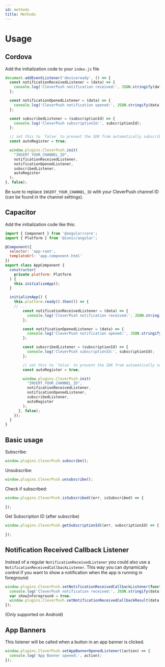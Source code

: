 ```yaml
---
id: methods
title: Methods
---
```


# Usage

## Cordova

Add the initialization code to your `index.js` file

```javascript
document.addEventListener('deviceready', () => {
  const notificationReceivedListener = (data) => {
    console.log('CleverPush notification received:', JSON.stringify(data));
  };

  const notificationOpenedListener = (data) => {
    console.log('CleverPush notification opened:', JSON.stringify(data));
  };

  const subscribedListener = (subscriptionId) => {
    console.log('CleverPush subscriptionId:', subscriptionId);
  };

  // set this to `false` to prevent the SDK from automatically subscribing the user on the first launch of the SDK
  const autoRegister = true;

  window.plugins.CleverPush.init(
    "INSERT_YOUR_CHANNEL_ID",
    notificationReceivedListener,
    notificationOpenedListener,
    subscribedListener,
    autoRegister
  );
}, false);
```

Be sure to replace `INSERT_YOUR_CHANNEL_ID` with your CleverPush channel ID (can be found in the channel settings).

## Capacitor

Add the initialization code like this:

```javascript
import { Component } from '@angular/core';
import { Platform } from '@ionic/angular';

@Component({
  selector: 'app-root',
  templateUrl: 'app.component.html'
})
export class AppComponent {
  constructor(
    private platform: Platform
  ) {
    this.initializeApp();
  }

  initializeApp() {
    this.platform.ready().then(() => {
    // ...
        const notificationReceivedListener = (data) => {
          console.log('CleverPush notification received:', JSON.stringify(data));
        };

        const notificationOpenedListener = (data) => {
          console.log('CleverPush notification opened:', JSON.stringify(data));
        };

        const subscribedListener = (subscriptionId) => {
          console.log('CleverPush subscriptionId:', subscriptionId);
        };

        // set this to `false` to prevent the SDK from automatically subscribing the user on the first launch of the SDK
        const autoRegister = true;

        window.plugins.CleverPush.init(
          "INSERT_YOUR_CHANNEL_ID",
          notificationReceivedListener,
          notificationOpenedListener,
          subscribedListener,
          autoRegister
        );
      }, false);
    });
  }
}
```

## Basic usage


Subscribe:
```javascript
window.plugins.CleverPush.subscribe();
```

Unsubscribe:
```javascript
window.plugins.CleverPush.unsubscribe();
```

Check if subscribed:
```javascript
window.plugins.CleverPush.isSubscribed((err, isSubscribed) => {
  
});
```

Get Subscription ID (after subscribe)
```javascript
window.plugins.CleverPush.getSubscriptionId((err, subscriptionId) => {
  
});
```

## Notification Received Callback Listener

Instead of a regular `NotificationReceivedListener` you could also use a `NotificationReceivedCallbackListener`. This way you can dynamically control if you want to show a notification when the app is running in foreground:

```javascript
window.plugins.CleverPush.setNotificationReceivedCallbackListener(function(data) {
  console.log('CleverPush notification received:', JSON.stringify(data));
  var showInForeground = true;
  window.plugins.CleverPush.setNotificationReceivedCallbackResult(data.notification._id, showInForeground);
});
```

(Only supported on Android)


## App Banners

This listener will be called when a button in an app banner is clicked.

```javascript
window.plugins.CleverPush.setAppBannerOpenedListener((action) => {
  console.log('App Banner opened:', action);
});
```
